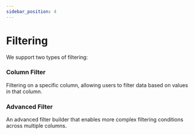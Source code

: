 ```yaml
---
sidebar_position: 4
---
```


# Filtering

We support two types of filtering:

### Column Filter
Filtering on a specific column, allowing users to filter data based on values in that column.

### Advanced Filter
An advanced filter builder that enables more complex filtering conditions across multiple columns.


